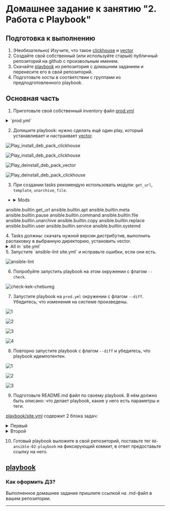 # Домашнее задание к занятию "2. Работа с Playbook"

## Подготовка к выполнению

1. (Необязательно) Изучите, что такое [clickhouse](https://www.youtube.com/watch?v=fjTNS2zkeBs) и [vector](https://www.youtube.com/watch?v=CgEhyffisLY)
2. Создайте свой собственный (или используйте старый) публичный репозиторий на github с произвольным именем.
3. Скачайте [playbook](./playbook/) из репозитория с домашним заданием и перенесите его в свой репозиторий.
4. Подготовьте хосты в соответствии с группами из предподготовленного playbook.

## Основная часть

1. Приготовьте свой собственный inventory файл  [prod.yml](https://github.com/NamorNinayzuk/mnt-homeworks/blob/MNT-video/08-ansible-02-playbook/playbook/inventory/prod.yml "жмакай")

 <details>
  <summary> `prod.yml`  </summary>

  ```
  ---
clickhouse:
  hosts:
    clickhouse-01:
      ansible_host: "172.17.0.110"
  ```
</details>

2. Допишите playbook: нужно сделать ещё один play, который устанавливает и настраивает [vector](https://vector.dev).

![Play_install_deb_pack_clickhouse](https://imgur.com/p8L2wjV.png)

![Play_install_deb_pack_clickhouse](https://i.imgur.com/LyPSTf4.png)

![Play_deinstall_deb_pack_vector](https://i.imgur.com/mbHQkO7.png)

![Play_deinstall_deb_pack_clickhouse](https://i.imgur.com/QdtNPxo.png)

3. При создании tasks рекомендую использовать модули: `get_url`, `template`, `unarchive`, `file`.
  - <details><summary>Mods</summary>
    <pre>
ansible.builtin.get_url
ansible.builtin.apt
ansible.builtin.meta
ansible.builtin.pause
ansible.builtin.command
ansible.builtin.file
ansible.builtin.unarchive
ansible.builtin.copy
ansible.builtin.replace
ansible.builtin.user
ansible.builtin.service
ansible.builtin.systemd
    </pre>
   </details>
4. Tasks должны: скачать нужной версии дистрибутив, выполнить распаковку в выбранную директорию, установить vector.
<details>
  <summary>All in `site.yml` </summary>

  ```
  ---
- name: Install Clickhouse & Vector
  hosts: clickhouse
  gather_facts: false

  handlers:
    - name: Start clickhouse service
      become: true
      ansible.builtin.service:
        name: clickhouse-server
        state: restarted

    - name: Start Vector service
      become: true
      ansible.builtin.systemd:
        daemon_reload: true
        enabled: false
        name: vector.service
        state: started

  tasks:
    - block:
        - block:
            - name: Clickhouse. Get clickhouse distrib
              ansible.builtin.get_url:
                url: "https://packages.clickhouse.com/deb/pool/stable/{{ item }}_{{ clickhouse_version }}_all.deb"
                dest: "./{{ item }}_{{ clickhouse_version }}_all.deb"
                mode: 0644
              with_items: "{{ clickhouse_packages }}"
          rescue:
            - name: Clickhouse. Get clickhouse distrib
              ansible.builtin.get_url:
                url: "https://packages.clickhouse.com/deb/pool/stable/clickhouse-common-static_{{ clickhouse_version }}_amd64.deb"
                dest: "./clickhouse-common-static_{{ clickhouse_version }}_amd64.deb"
                mode: 0644
              with_items: "{{ clickhouse_packages }}"

        - name: Clickhouse. Install package clickhouse-common-static
          become: true
          ansible.builtin.apt:
            deb: ./clickhouse-common-static_{{ clickhouse_version }}_amd64.deb
          notify: Start clickhouse service

        - name: Clickhouse. Install package clickhouse-client
          become: true
          ansible.builtin.apt:
            deb: ./clickhouse-client_{{ clickhouse_version }}_all.deb
          notify: Start clickhouse service

        - name: Clickhouse. Install clickhouse package clickhouse-server
          become: true
          ansible.builtin.apt:
            deb: ./clickhouse-server_{{ clickhouse_version }}_all.deb
          notify: Start clickhouse service

        - name: Clickhouse. Flush handlers
          ansible.builtin.meta: flush_handlers

        - name: Clickhouse. Waiting while clickhouse-server is available...
          ansible.builtin.pause:
            seconds: 10
            echo: false

        - name: Clickhouse. Create database
          ansible.builtin.command: "clickhouse-client -q 'create database logs;'"
          register: create_db
          failed_when: create_db.rc != 0 and create_db.rc !=82
          changed_when: create_db.rc == 0
      tags: clickhouse

    - block:
        - name: Vector. Create work directory
          ansible.builtin.file:
            path: "{{ vector_workdir }}"
            state: directory
            mode: 0755

        - name: Vector. Get Vector distributive
          ansible.builtin.get_url:
            url: "https://packages.timber.io/vector/{{ vector_version }}/vector-{{ vector_version }}-{{ vector_os_arh }}-unknown-linux-gnu.tar.gz"
            dest: "{{ vector_workdir }}/vector-{{ vector_version }}-{{ vector_os_arh }}-unknown-linux-gnu.tar.gz"
            mode: 0644

        - name: Vector. Unzip archive
          ansible.builtin.unarchive:
            remote_src: true
            src: "{{ vector_workdir }}/vector-{{ vector_version }}-{{ vector_os_arh }}-unknown-linux-gnu.tar.gz"
            dest: "{{ vector_workdir }}"

        - name: Vector. Install vector binary file
          become: true
          ansible.builtin.copy:
            remote_src: true
            src: "{{ vector_workdir }}/vector-{{ vector_os_arh }}-unknown-linux-gnu/bin/vector"
            dest: "/usr/bin/"
            mode: 0755
            owner: root
            group: root

        - name: Vector. Check Vector installation
          ansible.builtin.command: "vector --version"
          register: var_vector
          failed_when: var_vector.rc != 0
          changed_when: var_vector.rc == 0

        - name: Vector. Create Vector config vector.toml
          become: true
          ansible.builtin.copy:
            remote_src: true
            src: "{{ vector_workdir }}/vector-{{ vector_os_arh }}-unknown-linux-gnu/config/vector.toml"
            dest: "/etc/vector/"
            mode: 0644
            owner: root
            group: root

        - name: Vector. Create vector.service daemon
          become: true
          ansible.builtin.copy:
            remote_src: true
            src: "{{ vector_workdir }}/vector-{{ vector_os_arh }}-unknown-linux-gnu/etc/systemd/vector.service"
            dest: "/lib/systemd/system/"
            mode: 0644
            owner: root
            group: root
          notify: Start Vector service

        - name: Vector. Modify vector.service file
          become: true
          ansible.builtin.replace:
            backup: true
            path: "/lib/systemd/system/vector.service"
            regexp: "^ExecStart=/usr/bin/vector$"
            replace: "ExecStart=/usr/bin/vector --config /etc/vector/vector.toml"
          notify: Start Vector service

        - name: Vector. Create user vector
          become: true
          ansible.builtin.user:
            create_home: false
            name: "{{ vector_os_user }}"

        - name: Vector. Create data_dir
          become: true
          ansible.builtin.file:
            path: "/var/lib/vector"
            state: directory
            mode: 0755
            owner: "{{ vector_os_user }}"


        - name: Vector. Remove work directory
          ansible.builtin.file:
            path: "{{ vector_workdir }}"
            state: absent

      tags: vector

  ```
</details>
5. Запустите `ansible-lint site.yml` и исправьте ошибки, если они есть.

![ansible-lint](https://i.imgur.com/EQQbee9.png)

6. Попробуйте запустить playbook на этом окружении с флагом `--check`.

![check-kek-chebureg](https://i.imgur.com/vtgI53W.png)

7. Запустите playbook на `prod.yml` окружении с флагом `--diff`. Убедитесь, что изменения на системе произведены.

![1](https://i.imgur.com/XwDE6A4.png)

![2](https://i.imgur.com/hAFMIWp.png)

![3](https://i.imgur.com/nwWK9W4.png)

![4](https://i.imgur.com/NAGswJQ.png)

8. Повторно запустите playbook с флагом `--diff` и убедитесь, что playbook идемпотентен.

![1](https://i.imgur.com/ZgY4OQF.png)

![2](https://i.imgur.com/4ZA5LsP.png)

![3](https://i.imgur.com/C4kBZTX.png)

9. Подготовьте README.md файл по своему playbook. В нём должно быть описано: что делает playbook, какие у него есть параметры и теги.

[playbook/site.yml](https://github.com/NamorNinayzuk/mnt-homeworks/blob/MNT-video/08-ansible-02-playbook/playbook/site.yml "жмакай") содержит 2 блока задач:

<details>
  <summary>Первый</summary>

  ```
   Блок инсталяции Clickhouse. Тэг - clickhouse. В нем:
clickhouse_version: "22.3.3.44" - версия Clickhouse
clickhouse_packages: ["clickhouse-client", "clickhouse-server", "clickhouse-common-static"] - список пакетов для установки
Task'и:
TASK [Clickhouse. Get clickhouse distrib] - скачивает deb-пакеты с дистрибутивами с помощью модуля ansible.builtin.get_url
TASK [Clickhouse. Install package clickhouse-common-static] - устанавливает deb-пакет с помощью модуля ansible.builtin.apt
TASK [Clickhouse. Install package clickhouse-client] - устанавливает deb-пакет с помощью модуля ansible.builtin.apt
TASK [Clickhouse. Install clickhouse package clickhouse-server] - устанавливает deb-пакеты с помощью модуля ansible.builtin.apt
TASK [Clickhouse. Flush handlers] - инициирует внеочередной запуск хандлера Start clickhouse service
RUNNING HANDLER [Start clickhouse service] - для старта сервера clickhouse в хандлере используется модуль ansible.builtin.service
TASK [Clickhouse. Waiting while clickhouse-server is available...] - устанавливает паузу в 10 секунд с помощью модуля ansible.builtin.pause, чтобы сервер Clickhouse успел запуститься. Иначе следующая задача по созданию БД может завершиться ошибкой, т.к. сервер еще не успел подняться
TASK [Clickhouse. Create database] - создает инстанс базы данных Clickhouse
  ```
</details>

<details>
  <summary>Второй</summary>

  ```
 Блок инсталяции Vector. Тэг - vector. Используются параметры:
vector_version: "0.21.1" - версия Vector
vector_os_arh: "x86_64" - архитектура ОС
vector_workdir: "/home/vector" - рабочий каталог, в котором будут сохранены скачанные deb-пакеты
vector_os_user: "vector" - имя пользователя-владельца Vector в ОС
vector_os_group: "vector" - имя группы пользователя-владельца Vector в ОС
Task'и:
TASK [Vector. Create work directory] - создает рабочий каталог, в котором будут сохранены скачанные deb-пакеты, с помощью модуля ansible.builtin.file
TASK [Vector. Get Vector distributive] - скачивает архив с дистрибутивом с помощью модуля ansible.builtin.get_url
TASK [Vector. Unzip archive] - распаковывает скачанный архив с помощью модуля ansible.builtin.unarchive
TASK [Vector. Install vector binary file] - копирует исполняемый файл Vector в /usr/bin с помощью модуля ansible.builtin.copy
TASK [Vector. Check Vector installation] - проверяет, что бинарный файл Vector работает корректно, с помощью модуля ansible.builtin.command
TASK [Vector. Create Vector config vector.toml] - создает файл /etc/vector/vector.toml с конфигом Vector с помощью модуля ansible.builtin.copy
TASK [Vector. Create vector.service daemon] - создает файл юнита systemd /lib/systemd/system/vector.service с помощью модуля ansible.builtin.copy
TASK [Vector. Modify vector.service file] - редактирует файл юнита systemd /lib/systemd/system/vector.service с помощью модуля ansible.builtin.replace
TASK [Vector. Create user vector] - создает пользователя ОС с помощью модуля ansible.builtin.user
TASK [Vector. Create data_dir] - создает каталог дял данных Vector с помощью модуля ansible.builtin.file
TASK [Vector. Remove work directory] - удаляет рабочий каталог с помощью модуля ansible.builtin.file
RUNNING HANDLER [Start Vector service] - инициируется запуск хандлера Start Vector service, обновляющего конфигурацию systemd и стартующего сервис vector.service с помощью модуляansible.builtin.systemd
  ```
</details>

10. Готовый playbook выложите в свой репозиторий, поставьте тег `08-ansible-02-playbook` на фиксирующий коммит, в ответ предоставьте ссылку на него.

[playbook](https://github.com/NamorNinayzuk/mnt-homeworks/tree/MNT-video/08-ansible-02-playbook/playbook "жмакай")
---

### Как оформить ДЗ?

Выполненное домашнее задание пришлите ссылкой на .md-файл в вашем репозитории.

---
